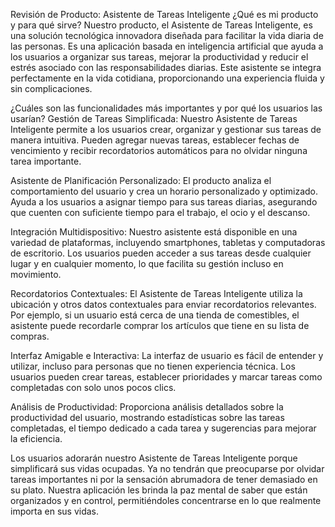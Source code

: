Revisión de Producto: Asistente de Tareas Inteligente
¿Qué es mi producto y para qué sirve?
Nuestro producto, el Asistente de Tareas Inteligente, es una solución tecnológica innovadora diseñada para facilitar la vida diaria de las personas. Es una aplicación basada en inteligencia artificial que ayuda a los usuarios a organizar sus tareas, mejorar la productividad y reducir el estrés asociado con las responsabilidades diarias. Este asistente se integra perfectamente en la vida cotidiana, proporcionando una experiencia fluida y sin complicaciones.

¿Cuáles son las funcionalidades más importantes y por qué los usuarios las usarían?
Gestión de Tareas Simplificada: Nuestro Asistente de Tareas Inteligente permite a los usuarios crear, organizar y gestionar sus tareas de manera intuitiva. Pueden agregar nuevas tareas, establecer fechas de vencimiento y recibir recordatorios automáticos para no olvidar ninguna tarea importante.

Asistente de Planificación Personalizado: El producto analiza el comportamiento del usuario y crea un horario personalizado y optimizado. Ayuda a los usuarios a asignar tiempo para sus tareas diarias, asegurando que cuenten con suficiente tiempo para el trabajo, el ocio y el descanso.

Integración Multidispositivo: Nuestro asistente está disponible en una variedad de plataformas, incluyendo smartphones, tabletas y computadoras de escritorio. Los usuarios pueden acceder a sus tareas desde cualquier lugar y en cualquier momento, lo que facilita su gestión incluso en movimiento.

Recordatorios Contextuales: El Asistente de Tareas Inteligente utiliza la ubicación y otros datos contextuales para enviar recordatorios relevantes. Por ejemplo, si un usuario está cerca de una tienda de comestibles, el asistente puede recordarle comprar los artículos que tiene en su lista de compras.

Interfaz Amigable e Interactiva: La interfaz de usuario es fácil de entender y utilizar, incluso para personas que no tienen experiencia técnica. Los usuarios pueden crear tareas, establecer prioridades y marcar tareas como completadas con solo unos pocos clics.

Análisis de Productividad: Proporciona análisis detallados sobre la productividad del usuario, mostrando estadísticas sobre las tareas completadas, el tiempo dedicado a cada tarea y sugerencias para mejorar la eficiencia.

Los usuarios adorarán nuestro Asistente de Tareas Inteligente porque simplificará sus vidas ocupadas. Ya no tendrán que preocuparse por olvidar tareas importantes ni por la sensación abrumadora de tener demasiado en su plato. Nuestra aplicación les brinda la paz mental de saber que están organizados y en control, permitiéndoles concentrarse en lo que realmente importa en sus vidas.